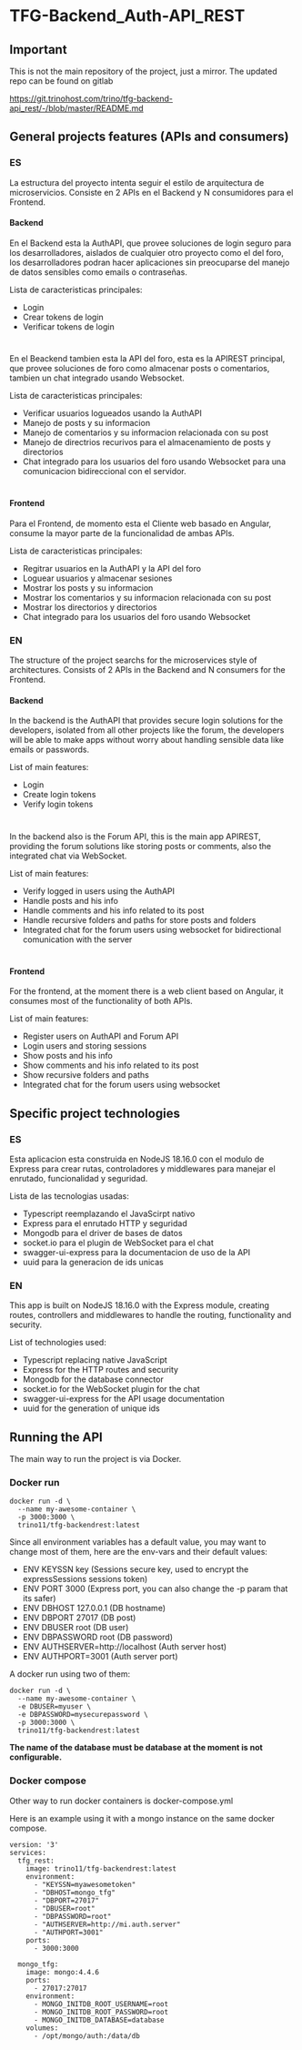 # TFG-Backend_Auth-API_REST


## Important

This is not the main repository of the project, just a mirror. The updated repo can be found on gitlab 

https://git.trinohost.com/trino/tfg-backend-api_rest/-/blob/master/README.md

## General projects features (APIs and consumers)

### ES

La estructura del proyecto intenta seguir el estilo de arquitectura de microservicios. Consiste en 2 APIs en el Backend y N consumidores para el Frontend.

#### Backend

En el Backend esta la AuthAPI, que provee soluciones de login seguro para los desarrolladores, aislados de cualquier otro proyecto como el del foro, los desarrolladores podran hacer aplicaciones sin preocuparse del manejo de datos sensibles como emails o contraseñas.

Lista de caracteristicas principales:
- Login
- Crear tokens de login
- Verificar tokens de login

#

En el Beackend tambien esta la API del foro, esta es la APIREST principal, que provee soluciones de foro como almacenar posts o comentarios, tambien un chat integrado usando Websocket.

Lista de caracteristicas principales:
- Verificar usuarios logueados usando la AuthAPI
- Manejo de posts y su informacion
- Manejo de comentarios y su informacion relacionada con su post
- Manejo de directrios recurivos para el almacenamiento de posts y directorios
- Chat integrado para los usuarios del foro usando Websocket para una comunicacion bidireccional con el servidor.

#
#### Frontend

Para el Frontend, de momento esta el Cliente web basado en Angular, consume la mayor parte de la funcionalidad de ambas APIs.

Lista de caracteristicas principales:
 - Regitrar usuarios en la AuthAPI y la API del foro
 - Loguear usuarios y almacenar sesiones
 - Mostrar los posts y su informacion
 - Mostrar los comentarios y su informacion relacionada con su post
 - Mostrar los directorios y directorios
 - Chat integrado para los usuarios del foro usando Websocket


### EN

The structure of the project searchs for the microservices style of architectures. Consists of 2 APIs in the Backend and N consumers for the Frontend.

#### Backend

In the backend is the AuthAPI that provides secure login solutions for the developers, isolated from all other projects like the forum, the developers will be able to make apps without worry about handling sensible data like emails or passwords.

List of main features:
- Login
- Create login tokens
- Verify login tokens

#

In the backend also is the Forum API, this is the main app APIREST, providing the forum solutions like storing posts or comments, also the integrated chat via WebSocket.

List of main features:
- Verify logged in users using the AuthAPI
- Handle posts and his info
- Handle comments and his info related to its post
- Handle recursive folders and paths for store posts and folders
- Integrated chat for the forum users using websocket for bidirectional comunication with the server

#
#### Frontend

For the frontend, at the moment there is a web client based on Angular, it consumes most of the functionality of both APIs.

List of main features:
- Register users on AuthAPI and Forum API
- Login users and storing sessions
- Show posts and his info
- Show comments and his info related to its post
- Show recursive folders and paths
- Integrated chat for the forum users using websocket


## Specific project technologies

### ES

Esta aplicacion esta construida en NodeJS 18.16.0 con el modulo de Express para crear rutas, controladores y middlewares para manejar el enrutado, funcionalidad y seguridad.

Lista de las tecnologias usadas:
 - Typescript reemplazando el JavaScirpt nativo
 - Express para el enrutado HTTP y seguridad
 - Mongodb para el driver de bases de datos
 - socket.io para el plugin de WebSocket para el chat
 - swagger-ui-express para la documentacion de uso de la API
 - uuid para la generacion de ids unicas

### EN

This app is built on NodeJS 18.16.0 with the Express module, creating routes, controllers and middlewares to handle the routing, functionality and security.

List of technologies used:
 - Typescript replacing native JavaScript
 - Express for the HTTP routes and security
 - Mongodb for the database connector
 - socket.io for the WebSocket plugin for the chat
 - swagger-ui-express for the API usage documentation
 - uuid for the generation of unique ids


## Running the API
The main way to run the project is via Docker.

### Docker run

```
docker run -d \
  --name my-awesome-container \
  -p 3000:3000 \
  trino11/tfg-backendrest:latest
```

Since all environment variables has a default value, you may want to change most of them, here are the env-vars and their default values:

- ENV KEYSSN key                  (Sessions secure key, used to encrypt the expressSessions sessions token)
- ENV PORT 3000                   (Express port, you can also change the -p param that its safer)
- ENV DBHOST 127.0.0.1            (DB hostname)
- ENV DBPORT 27017                (DB post)
- ENV DBUSER root                 (DB user)
- ENV DBPASSWORD root             (DB password)
- ENV AUTHSERVER=http://localhost (Auth server host)
- ENV AUTHPORT=3001               (Auth server port)

A docker run using two of them:

```
docker run -d \
  --name my-awesome-container \
  -e DBUSER=myuser \
  -e DBPASSWORD=mysecurepassword \
  -p 3000:3000 \
  trino11/tfg-backendrest:latest
```

**The name of the database must be database at the moment is not configurable.**

### Docker compose

Other way to run docker containers is docker-compose.yml

Here is an example using it with a mongo instance on the same docker compose.

```
version: '3'
services:
  tfg_rest:
    image: trino11/tfg-backendrest:latest
    environment:
      - "KEYSSN=myawesometoken"
      - "DBHOST=mongo_tfg"
      - "DBPORT=27017"
      - "DBUSER=root"
      - "DBPASSWORD=root"
      - "AUTHSERVER=http://mi.auth.server"
      - "AUTHPORT=3001"
    ports:
      - 3000:3000

  mongo_tfg:
    image: mongo:4.4.6
    ports:
      - 27017:27017
    environment:
      - MONGO_INITDB_ROOT_USERNAME=root
      - MONGO_INITDB_ROOT_PASSWORD=root
      - MONGO_INITDB_DATABASE=database
    volumes:
      - /opt/mongo/auth:/data/db
```

